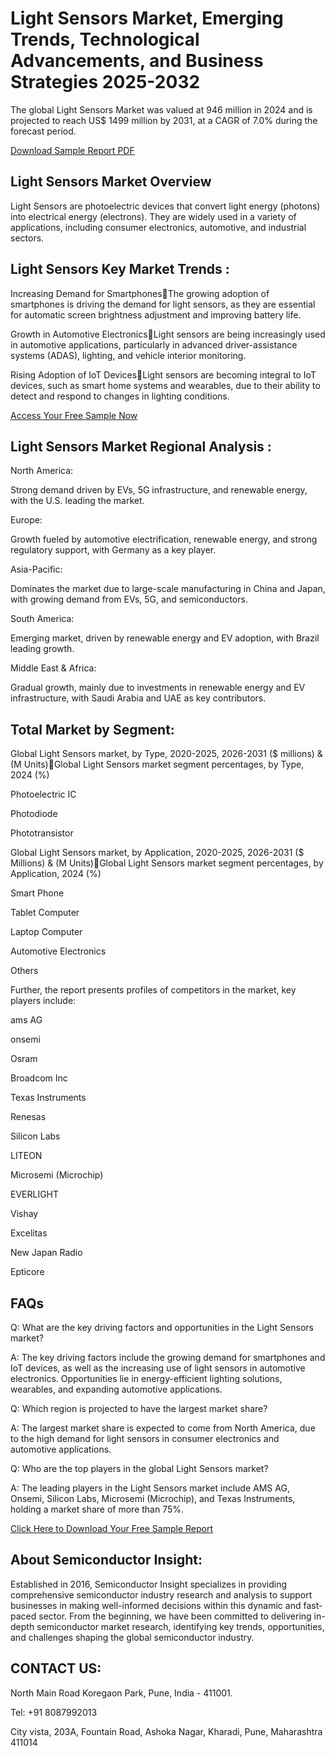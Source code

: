 <h1>Light Sensors Market, Emerging Trends, Technological Advancements, and Business Strategies 2025-2032</h1>

The global Light Sensors Market was valued at 946 million in 2024 and is projected to reach US$ 1499 million by 2031, at a CAGR of 7.0% during the forecast period.

[Download Sample Report PDF ](https://semiconductorinsight.com/download-sample-report/?product_id=90893)

<h2>Light Sensors Market Overview</h2>

Light Sensors are photoelectric devices that convert light energy (photons) into electrical energy (electrons). They are widely used in a variety of applications, including consumer electronics, automotive, and industrial sectors.

<h2>Light Sensors Key Market Trends  :</h2>

Increasing Demand for SmartphonesThe growing adoption of smartphones is driving the demand for light sensors, as they are essential for automatic screen brightness adjustment and improving battery life.

Growth in Automotive ElectronicsLight sensors are being increasingly used in automotive applications, particularly in advanced driver-assistance systems (ADAS), lighting, and vehicle interior monitoring.

Rising Adoption of IoT DevicesLight sensors are becoming integral to IoT devices, such as smart home systems and wearables, due to their ability to detect and respond to changes in lighting conditions.

[Access Your Free Sample Now](https://semiconductorinsight.com/report/light-sensors-market/)

<h2>Light Sensors Market Regional Analysis :</h2>

North America:

Strong demand driven by EVs, 5G infrastructure, and renewable energy, with the U.S. leading the market.

Europe:

Growth fueled by automotive electrification, renewable energy, and strong regulatory support, with Germany as a key player.

Asia-Pacific:

Dominates the market due to large-scale manufacturing in China and Japan, with growing demand from EVs, 5G, and semiconductors.

South America:

Emerging market, driven by renewable energy and EV adoption, with Brazil leading growth.

Middle East & Africa:

Gradual growth, mainly due to investments in renewable energy and EV infrastructure, with Saudi Arabia and UAE as key contributors.

<h2>Total Market by Segment:</h2>

Global Light Sensors market, by Type, 2020-2025, 2026-2031 ($ millions) & (M Units)Global Light Sensors market segment percentages, by Type, 2024 (%)

Photoelectric IC

Photodiode

Phototransistor

Global Light Sensors market, by Application, 2020-2025, 2026-2031 ($ Millions) & (M Units)Global Light Sensors market segment percentages, by Application, 2024 (%)

Smart Phone

Tablet Computer

Laptop Computer

Automotive Electronics

Others

Further, the report presents profiles of competitors in the market, key players include:

ams AG

onsemi

Osram

Broadcom Inc

Texas Instruments

Renesas

Silicon Labs

LITEON

Microsemi (Microchip)

EVERLIGHT

Vishay

Excelitas

New Japan Radio

Epticore

<h2>FAQs</h2>

Q: What are the key driving factors and opportunities in the Light Sensors market?

A: The key driving factors include the growing demand for smartphones and IoT devices, as well as the increasing use of light sensors in automotive electronics. Opportunities lie in energy-efficient lighting solutions, wearables, and expanding automotive applications.

Q: Which region is projected to have the largest market share?

A: The largest market share is expected to come from North America, due to the high demand for light sensors in consumer electronics and automotive applications.

Q: Who are the top players in the global Light Sensors market?

A: The leading players in the Light Sensors market include AMS AG, Onsemi, Silicon Labs, Microsemi (Microchip), and Texas Instruments, holding a market share of more than 75%.

[Click Here to Download Your Free Sample Report ](https://semiconductorinsight.com/download-sample-report/?product_id=90893)

<h2>About Semiconductor Insight:</h2>

Established in 2016, Semiconductor Insight specializes in providing comprehensive semiconductor industry research and analysis to support businesses in making well-informed decisions within this dynamic and fast-paced sector. From the beginning, we have been committed to delivering in-depth semiconductor market research, identifying key trends, opportunities, and challenges shaping the global semiconductor industry.

<h2>CONTACT US:</h2>

North Main Road Koregaon Park, Pune, India - 411001.

Tel: +91 8087992013

City vista, 203A, Fountain Road, Ashoka Nagar, Kharadi, Pune, Maharashtra 411014


